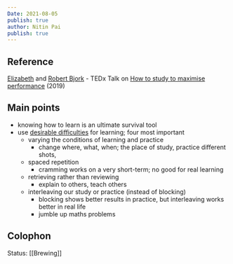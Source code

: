 ```yaml
---
Date: 2021-08-05
publish: true
author: Nitin Pai
publish: true
---
```

## Reference
[Elizabeth](https://neurotree.org/beta/publications.php?pid=26603) and [Robert Bjork](https://neurotree.org/beta/publications.php?pid=2564) -  TEDx Talk on [How to study to maximise performance](https://www.youtube.com/watch?v=0NIXM74NwXs) (2019)

## Main points
- knowing how to learn is an ultimate survival tool
- use [desirable difficulties](https://bjorklab.psych.ucla.edu/research/#itemII) for learning; four most important
	- varying the conditions of learning and practice 
		- change where, what, when; the place of study, practice different shots, 
	- spaced repetition
		- cramming works on a very short-term; no good for real learning 
	- retrieving rather than reviewing
		- explain to others, teach others
	- interleaving our study or practice (instead of blocking) 
		- blocking shows better results in practice, but interleaving works better in real life
		- jumble up maths problems

## Colophon

Status: [[Brewing]]